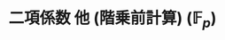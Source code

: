 ---
title: 二項係数 他 (階乗前計算) ($\mathbb{F}_p$)
documentation_of: ../../src/Math/FactorialPrecalculation.hpp
---